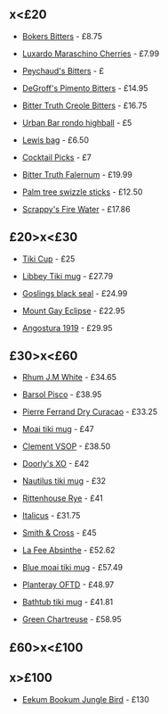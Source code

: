 ## x<£20

 - [Bokers Bitters](https://www.thewhiskyexchange.com/p/71745/dr-adam-elmegirabs-bokers-bitters) - £8.75

 - [Luxardo Maraschino Cherries](https://www.lakeland.co.uk/61272/luxardo-maraschino-cherries-400g) - £7.99

 - [Peychaud's Bitters](https://www.masterofmalt.com/bitters/sazerac/peychauds-bitters/) - £

 - [DeGroff's Pimento Bitters](https://www.thewhiskyexchange.com/p/28815/dale-degroffs-pimento-aromatic-bitters) - £14.95

 - [Bitter Truth Creole Bitters](https://www.thewhiskyexchange.com/p/11887/bitter-truth-creole-bitters) - £16.75

 - [Urban Bar rondo highball](https://www.urbanbar.com/products/rondo-highball-glass-37cl) - £5

 - [Lewis bag](https://www.urbanbar.com/products/lewis-bag-canvas) - £6.50

 - [Cocktail Picks](https://www.spiritlablondon.com/product/cocktail-picks-10-pc-silver/) - £7

 - [Bitter Truth Falernum](https://www.drinksupermarket.com/the-bitter-truth-golden-falernum-50cl-18-abv) - £19.99

 - [Palm tree swizzle sticks](https://www.etsy.com/uk/listing/1796178519/tiki-palm-tree-swizzle-sticks) - £12.50

 - [Scrappy's Fire Water](https://www.masterofmalt.com/bitters/scrappys-bitters/scrappys-fire-tincture-bitters-bitters-53570/) - £17.86


## £20>x<£30

 - [Tiki Cup](https://www.etsy.com/uk/listing/1138548487/handmade-green-tiki-mezcal-cup-handmade) - £25

 - [Libbey Tiki mug](https://www.etsy.com/uk/listing/1743244078/vintage-libby-green-bamboo-tiki-tumbler) - £27.79

 - [Goslings black seal](https://www.masterofmalt.com/rum/goslings-black-seal-rum/) - £24.99

 - [Mount Gay Eclipse](https://www.masterofmalt.com/rum/mount-gay-eclipse-rum/) - £22.95

 - [Angostura 1919](https://www.masterofmalt.com/rum/angostura/angostura-1919-rum/) - £29.95


## £30>x<£60

 - [Rhum J.M White](https://www.masterofmalt.com/rum/rhum-jm/rhum-jm-white-rum/) - £34.65

 - [Barsol Pisco](https://www.thewhiskyexchange.com/p/20174/barsol-torontel-pisco) - £38.95

 - [Pierre Ferrand Dry Curacao](https://www.thewhiskyexchange.com/p/10507/pierre-ferrand-dry-curacao-triple-sec-liqueur) - £33.25

 - [Moai tiki mug](https://www.etsy.com/uk/listing/1076647540/moai-coal-tiki-mug-tiki-mug-unique?ref=user_profile&frs=1) - £47

 - [Clement VSOP](https://www.masterofmalt.com/rum/clement-vsop-rum/) - £38.50

 - [Doorly's XO](https://www.masterofmalt.com/rum/doorlys/doorlys-xo-rum/) - £42

 - [Nautilus tiki mug](https://www.etsy.com/uk/listing/1749160322/tiki-mug-sea-shell-coral) - £32

 - [Rittenhouse Rye](https://www.masterofmalt.com/whiskies/rittenhouse/rittenhouse-straight-rye-100-proof-whiskey/) - £41

 - [Italicus](https://www.thewhiskyexchange.com/p/34609/italicus-rosolio-bergamot-liqueur) - £31.75

 - [Smith & Cross](https://www.masterofmalt.com/rum/smith-and-cross-jamaica-rum/) - £45

 - [La Fee Absinthe](https://www.masterofmalt.com/absinthe/la-fee-parisienne-absinthe/) - £52.62

 - [Blue moai tiki mug](https://www.etsy.com/uk/listing/1813861311/moai-statue-cenote-tiki-mug-tiki-mug) - £57.49

 - [Planteray OFTD](https://www.masterofmalt.com/rum/planteray/planteray-oftd-rum/) - £48.97

 - [Bathtub tiki mug](https://www.etsy.com/uk/listing/1284322538/rustic-white-bathtube-tiki-mug-unique) - £41.81

 - [Green Chartreuse](https://www.masterofmalt.com/liqueurs/chartreuse/chartreuse-green-liqueur-liqueur/) - £58.95

## £60>x<£100

## x>£100

 - [Eekum Bookum Jungle Bird](https://www.eekumbookum.com/product/jungle-bird-blue) - £130
